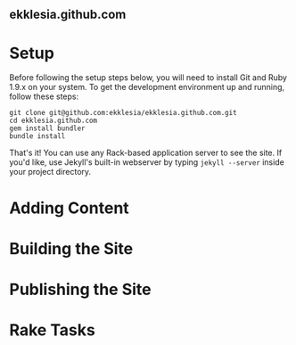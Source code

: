 ekklesia.github.com
-------------------

Setup
=====

Before following the setup steps below, you will need to install Git and Ruby 1.9.x on your system. To get the development environment up and running, follow these steps:

```
git clone git@github.com:ekklesia/ekklesia.github.com.git
cd ekklesia.github.com
gem install bundler
bundle install
```

That's it! You can use any Rack-based application server to see the site. If you'd like, use Jekyll's built-in webserver by typing ```jekyll --server``` inside your project directory.

Adding Content
==============

Building the Site
=================

Publishing the Site
===================

Rake Tasks
==========
